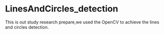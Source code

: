 # LinesAndCircles_detection
This is out study research prepare,we used the OpenCV to achieve the lines and circles detection.
